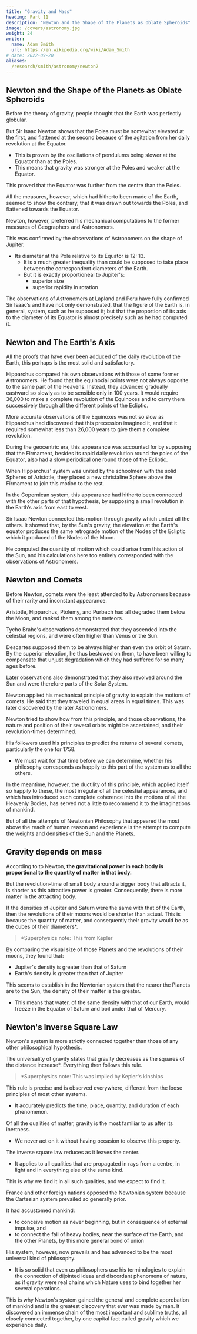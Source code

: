 ```yaml
---
title: "Gravity and Mass"
heading: Part 11
description: "Newton and the Shape of the Planets as Oblate Spheroids"
image: /covers/astronomy.jpg
weight: 24
writer:
  name: Adam Smith
  url: https://en.wikipedia.org/wiki/Adam_Smith
# date: 2022-09-20
aliases:
  /research/smith/astronomy/newton2
---
```



## Newton and the Shape of the Planets as Oblate Spheroids

Before the theory of gravity, people thought that the Earth was perfectly globular. <!-- , probably for the same
reason which had made men imagine, that the orbits of the Planets must necessarily be from mechanical principles, concluded, that, perfectly circular. --> 

But Sir Isaac Newton shows that the Poles must be somewhat elevated at the first, and flattened at the second because of the agitation from her daily revolution at the Equator.
- This is proven by the oscillations of pendulums being slower at the Equator than at the Poles. 
- This means that gravity was stronger at the Poles and weaker at the Equator. 

This proved that the Equator was further from the centre than the Poles. 

All the measures, however, which had hitherto been made of the Earth, seemed to show the contrary, that it was drawn out towards the Poles, and flattened towards the Equator. 

Newton, however, preferred his mechanical computations to the former measures of Geographers and Astronomers.

This was confirmed by the observations of Astronomers on the shape of Jupiter. 
- Its diameter at the Pole relative to its Equator is 12: 13.
  - It is a much greater inequality than could be supposed to take place between the correspondent diameters of the Earth. 
  - But it is exactly proportioneal to Jupiter's: 
    - superior size
    - superior rapidity in rotation

The observations of Astronomers at Lapland and Peru have fully confirmed Sir Isaac’s and have not only demonstrated, that the figure of the Earth is, in general, system, such as he supposed it; but that the proportion of its axis to the diameter of its Equator is almost precisely such as he had computed it. 


## Newton and The Earth's Axis

All the proofs that have ever been adduced of the daily revolution of the Earth, this perhaps is the most solid and satisfactory.

Hipparchus compared his own observations with those of some former Astronomers. He found that the equinoxial points were not always opposite to the same part of the Heavens. Instead, they advanced gradually eastward so slowly as to be sensible only in 100 years. It would require 36,000 to make a complete revolution of the Equinoxes and to carry them successively through all the different points of the Ecliptic. 

More accurate observations of the Equinoxes was not so slow as Hipparchus had discovered that this precession imagined it, and that it required somewhat less than 26,000 years to give them a complete revolution. 

During the geocentric era, <!--  ile the ancient system of Astronomy, which represented the Earth as the immoveable centre of the universe, took place, --> this appearance was accounted for by supposing that the Firmament, besides its rapid daily revolution round the poles of the Equator, also had a slow periodical one round those of the Ecliptic. 

When Hipparchus' system was united by the schoolmen with the solid Spheres of Aristotle, they placed a new christaline Sphere above the Firmament to join this motion to the rest. 

In the Copernican system, this appearance had hitherto been connected with the other parts of that hypothesis, by
supposing a small revolution in the Earth’s axis from east to west. 

Sir Isaac Newton connected this motion through gravity which united all the others. It showed that, by the Sun's gravity, the elevation at the Earth's equator produces the same retrograde motion of the Nodes of the Ecliptic which it produced of the Nodes of the Moon.

He computed the quantity of motion which could arise from this action of the Sun, and his calculations here too entirely corresponded with the observations of Astronomers.

## Newton and Comets

Before Newton, comets were the least attended to by Astronomers because of their rarity and inconstant appearance. 

<!-- , seemed to separate them entirely from the constant, regular, and uniform objects in the Heavens, and to make them resemble more the inconstant, transitory, and accidental phaenomena of Eudoxus, those regions that are in the neighbourhood of the Earth.  -->

Aristotle, Hipparchus, Ptolemy, and Purbach had all degraded them below the Moon, and ranked them among the meteors. 

Tycho Brahe's observations demonstrated that they ascended into the celestial regions, and were often higher than Venus or the Sun. 

Descartes supposed them to be always higher than even the orbit of Saturn. By the superior elevation, he thus bestowed on them, to have been willing to compensate that unjust degradation which they had suffered for so many ages before. 

Later observations also demonstrated that they also revolved around the Sun and were therefore parts of the Solar System. 

Newton applied his mechanical principle of gravity to explain the motions of comets. He said that they traveled in equal areas in equal times. This was later discovered by the later Astronomers.

Newton tried to show how from this principle, and those observations, the nature and position of their several orbits might be ascertained, and their revolution-times determined. 

His followers used his principles to predict the returns of several comets, particularly the one for 1758. 
- We must wait for that time before we can determine, whether his philosophy corresponds as happily to this part of the system as to all the others. 

In the meantime, however, the ductility of this principle, which applied itself so happily to these, the most irregular of all the celestial appearances, and which has introduced such complete coherence into the motions of all the Heavenly Bodies, has served not a little to recommend it to the imaginations of mankind.

But of all the attempts of Newtonian Philosophy that appeared the most above the reach of human reason and experience is the attempt to compute the weights and densities of the Sun and the Planets. 

<!-- An attempt, however, which was indispensibly necessary to complete the coherence of the Newtonian system. -->

## Gravity depends on mass

According to to Newton, **the gravitational power in each body is proportional to the quantity of matter in that body.** 

But the revolution-time of small body around a bigger body that attracts it, is shorter as this attractive power is greater. Consequently, there is more matter in the attracting body.

If the densities of Jupiter and Saturn were the same with that of the Earth, then the revolutions of their moons would be shorter than actual. This is because the quantity of matter, and consequently their gravity would be as the cubes of their diameters*.


> *Superphysics note: This from Kepler


By comparing the visual size of those Planets and the revolutions of their moons, they found that: 
- Jupiter's density is greater than that of Saturn
- Earth's density is greater than that of Jupiter

This seems to establish in the Newtonian system that the nearer the Planets are to the Sun, the density of their matter is the greater.
- <!-- This then would seem to be the most advantageous of any established system. --> This means that water, of the same density with that of our Earth, would freeze in the Equator of Saturn and boil under that of Mercury.


## Newton's Inverse Square Law

Newton's system is more strictly connected together than those of any other philosophical hypothesis. 

The universality of gravity states that gravity decreases as the squares of the distance increase*. Everything then follows this rule. <!-- , and all the appearances, which he joins together by it, necessarily follow. -->


> *Superphysics note:  This was implied by Kepler's kinships


This rule is precise and is observed everywhere, different from the loose principles of most other systems.
- It accurately predicts the time, place, quantity, and duration of each phenomenon.

<!--  Neither is their connection merely a general and loose connection, as that of most other systems, in which either these appearances, or some such like appearances, might indifferently have been expected.  -->

<!-- It is every where the most precise and particular that  can be imagined, and  -->
<!--  to be exactly such as, by observation, they have been determined to be. Neither are the principles of union, which it employs, such as the imagination can find any difficulty in going along with.  -->

Of all the qualities of matter, gravity is the most familiar to us after its inertness.
- We never act on it without having occasion to observe this property. 

The inverse square law reduces as it leaves the center. 
- It applies to all qualities that are propagated in rays from a centre, in light and in everything else of the same kind.

<!-- The law too, by which it is supposed to diminish as it recedes from its centre, is the same which takes place in all other qualities which are   -->

This is why we find it <!-- It is such, that we not only find that it does take place --> in all such qualities, and we expect to find it.<!--   but we are necessarily determined to conceive that, from the nature of the thing, it must take place. --> 

France and other foreign nations opposed the Newtonian system because the Cartesian system prevailed so generally prior.

<!-- , to the prevalence of this system, did not arise from any difficulty which mankind naturally felt in conceiving gravity as an original and primary mover in the
constitution of the universe.  -->

It had accustomed mankind: 
- to conceive motion as never beginning, but in consequence of external impulse, and
- to connect the fall of heavy bodies, near the surface of the Earth, and the other Planets, by this more general bond of union

<!-- and it was the attachment the world had conceived for this account of things, which indisposed
them to that of Sir Isaac Newton.  -->

His system, however, now prevails and has advanced to be the most universal kind of philosophy. 
- It is so solid that even us philosophers use his terminologies to explain the connection of dijointed ideas and discordant phenomena of nature, as if gravity were real chains which Nature uses to bind together her several operations. 
<!-- His principles are the most solid. Even the most sceptical cannot avoid feeling this. They not only connect most perfectly all the phaenomena of the Heavens in the past, but also those of the future when the instruments of later Astronomers would be more improved.  -->

<!--  have been either easily and immediately explained by the
application of his principles, or have been explained in consequence of more laborious
and accurate calculations from these principles, than had been instituted before.  -->
<!-- And even we, while we have been endeavouring to represent all philosophical systems as to connect together the otherwise disjointed and mere inventions of the imagination, discordant phaenomena of nature, have insensibly been drawn in, to make use of language expressing the connecting principles of this one, as if they were the real chains
which Nature makes use of to bind together her several operations.  -->

This is why Newton's system gained the general and complete approbation of mankind and is the greatest discovery that ever was made by man. It discovered an immense chain of the most important and sublime truths, all closely connected together, by one capital fact called gravity which we experience daily.
